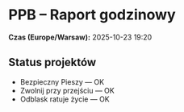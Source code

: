 # PPB – Raport godzinowy
**Czas (Europe/Warsaw):** 2025-10-23 19:20

## Status projektów
- Bezpieczny Pieszy — OK
- Zwolnij przy przejściu — OK
- Odblask ratuje życie — OK

